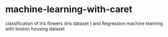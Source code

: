 # machine-learning-with-caret
classification of iris flowers (iris dataset ) and
Regression machine learning with boston housing dataset
